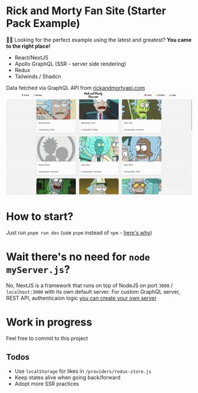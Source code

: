 # Rick and Morty Fan Site (Starter Pack Example)
 🤷‍♂️ Looking for the perfect example using the latest and greatest? **You came to the right place!**
 - React/NextJS
 - Apollo GraphQL (SSR - server side rendering)
 - Redux
 - Tailwinds / Shadcn

 Data fetched via GraphQL API from [rickandmortyapi.com](https://rickandmortyapi.com)
![](https://github.com/sofasurfa/rick-morty-fan-nextjs/blob/main/live-example.gif)

# How to start?
Just run `pnpm run dev` (use `pnpm` instead of `npm` - [here's why](https://refine.dev/blog/pnpm-vs-npm-and-yarn/#why-not-npm-or-yarn))

# Wait there's no need for `node myServer.js`?
No, NextJS is a framework that runs on top of NodeJS on port `3000` / `localhost:3000` with its own default server. For custom GraphQL server, REST API, authenticaion logic [you can create your own server](https://nextjs.org/docs/pages/building-your-application/configuring/custom-server)

# Work in progress
Feel free to commit to this project

## Todos
- Use `localStorage` for likes in `/providers/redux-store.js`
- Keep states alive when going back/forward
- Adopt more SSR practices 